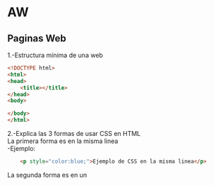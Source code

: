 # AW
## Paginas Web
1.-Estructura mínima de una web
```html
<!DOCTYPE html>
<html>
<head>
	<title></title>
</head>
<body>

</body>
</html>
```
2.-Explica las 3 formas de usar CSS en HTML <br>
La primera forma es en la misma linea<br>
-Ejemplo:
```html
	<p style="color:blue;">Ejemplo de CSS en la misma linea</p>
```
La segunda forma es en un <style> dentro del elemento "<head>" <br>
-Ejemplo:
```html
<!DOCTYPE html>
<html>
<head>
<style>
p    {
	color: red;}
</style>
</head>
<body>

<h1>Cabecera</h1>
<p>Un paragrafo.</p>

</body>
</html>
```
Por ultimo crear un archivo CSS y enlazarlo con el html
#Ejemplo:
```html
<!DOCTYPE html>
<html>
<head>
  <link rel="stylesheet" href="estilos.css">
</head>
<body>

<h1>Cabecera</h1>
<p>Un paragrafo.</p>

</body>
</html>
```
3.-Crea una lista sin ordenar con 5 ingredientes de una receta de cocina
```html
<ul>
	<li>arina</li>
	<li>Limón</li>
	<li>Pimienta</li>
	<li>Sal</li>
	<li>Ajo</li>
</ul>
```
4.-Como se puede incluir javascript en HTML <br>
 Se incorpora con la etiqueta <script>
```html
	<script>
	document.getElementById("Prueba").innerHTML = "Prueba JavaScript";
</script>
```
